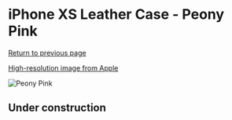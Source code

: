 # iPhone XS Leather Case - Peony Pink

[Return to previous page](/iphone_x)

[High-resolution image from Apple](https://store.storeimages.cdn-apple.com/8756/as-images.apple.com/is/MTEU2?wid=4500&hei=4500&fmt=png)

<div style="width: 500px"><img src="/everyphone/MTEU2.png" alt="Peony Pink"></div>

## Under construction
